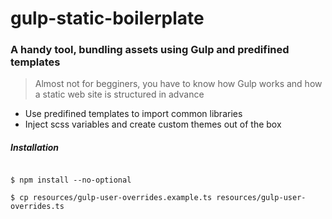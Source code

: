 # gulp-static-boilerplate

### A handy tool, bundling assets using Gulp and predifined templates

> Almost not for begginers, you have to know how Gulp works and how a static web site is structured in advance

* Use predifined templates to import common libraries
* Inject scss variables and create custom themes out of the box

##### Installation

```console

$ npm install --no-optional

$ cp resources/gulp-user-overrides.example.ts resources/gulp-user-overrides.ts
